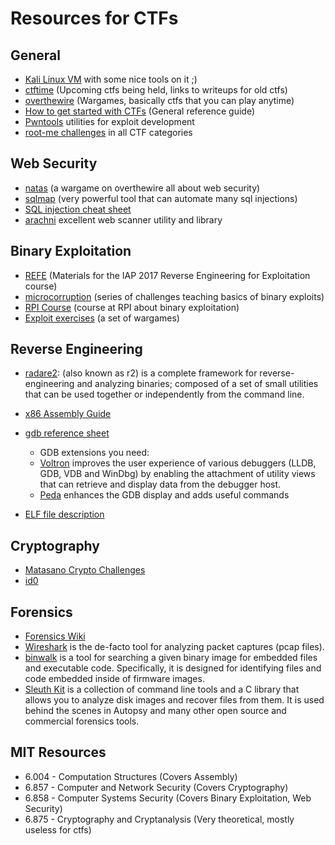 # Resources for CTFs

## General  
* [Kali Linux VM](https://www.dropbox.com/s/4pdiubsd8t5jyec/Kali-Linux-2016.2-vm-amd64.7z?dl=0) with some nice tools on it ;)
* [ctftime](ctftime.org) (Upcoming ctfs being held, links to writeups for old ctfs)
* [overthewire](overthewire.org) (Wargames, basically ctfs that you can play anytime)
* [How to get started with CTFs](https://www.endgame.com/blog/how-get-started-ctf) (General reference guide)
* [Pwntools](https://github.com/Gallopsled/pwntools) utilities for exploit development
* [root-me challenges](https://www.root-me.org/?lang=en) in all CTF categories

## Web Security
* [natas](http://overthewire.org/wargames/natas) (a wargame on overthewire all about web security)
* [sqlmap](http://sqlmap.org/) (very powerful tool that can automate many sql injections)
* [SQL injection cheat sheet](https://www.netsparker.com/blog/web-security/sql-injection-cheat-sheet/)
* [arachni](http://www.arachni-scanner.com/) excellent web scanner utility and library

## Binary Exploitation
* [REFE](https://github.com/devaneal/REFE) (Materials for the IAP 2017 Reverse Engineering for Exploitation course)
* [microcorruption](http://microcorruption.com) (series of challenges teaching basics of binary exploits)
* [RPI Course](https://github.com/RPISEC/MBE) (course at RPI about binary exploitation)
* [Exploit exercises](https://exploit-exercises.com/) (a set of wargames)

## Reverse Engineering
* [radare2](http://radare.org/r/): (also known as r2) is a complete framework for reverse-engineering and analyzing binaries; composed of a set of small utilities that can be used together or independently from the command line.
* [x86 Assembly Guide](http://www.cs.virginia.edu/~evans/cs216/guides/x86.html)
* [gdb reference sheet](http://r00ted.com/cheat%20sheet%20reverse%20v6.png)
  * GDB extensions you need:
  * [Voltron](https://github.com/snare/voltron) improves the user experience of various debuggers (LLDB, GDB, VDB and WinDbg) by enabling the attachment of utility views that can retrieve and display data from the debugger host.
  * [Peda](https://github.com/longld/peda) enhances the GDB display and adds useful commands

* [ELF file description](http://i.imgur.com/m6kL4Lv.png)

## Cryptography
* [Matasano Crypto Challenges](http://cryptopals.com/)
* [id0](https://id0-rsa.pub/)

## Forensics
* [Forensics Wiki](http://forensicswiki.org/)
* [Wireshark](https://www.wireshark.org/) is the de-facto tool for analyzing packet captures (pcap files).
* [binwalk](http://binwalk.org/) is a tool for searching a given binary image for embedded files and executable code. Specifically, it is designed for identifying files and code embedded inside of firmware images.
* [Sleuth Kit](http://www.sleuthkit.org/) is a collection of command line tools and a C library that allows you to analyze disk images and recover files from them. It is used behind the scenes in Autopsy and many other open source and commercial forensics tools.

## MIT Resources
* 6.004 - Computation Structures (Covers Assembly)
* 6.857 - Computer and Network Security (Covers Cryptography)
* 6.858 - Computer Systems Security (Covers Binary Exploitation, Web Security)
* 6.875 - Cryptography and Cryptanalysis (Very theoretical, mostly useless for ctfs)
